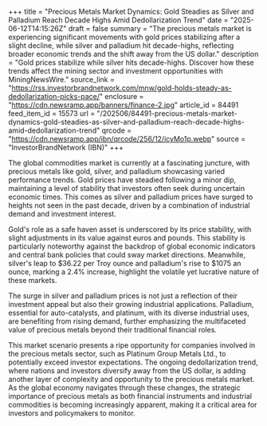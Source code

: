 +++
title = "Precious Metals Market Dynamics: Gold Steadies as Silver and Palladium Reach Decade Highs Amid Dedollarization Trend"
date = "2025-06-12T14:15:26Z"
draft = false
summary = "The precious metals market is experiencing significant movements with gold prices stabilizing after a slight decline, while silver and palladium hit decade-highs, reflecting broader economic trends and the shift away from the US dollar."
description = "Gold prices stabilize while silver hits decade-highs. Discover how these trends affect the mining sector and investment opportunities with MiningNewsWire."
source_link = "https://rss.investorbrandnetwork.com/mnw/gold-holds-steady-as-dedollarization-picks-pace/"
enclosure = "https://cdn.newsramp.app/banners/finance-2.jpg"
article_id = 84491
feed_item_id = 15573
url = "/202506/84491-precious-metals-market-dynamics-gold-steadies-as-silver-and-palladium-reach-decade-highs-amid-dedollarization-trend"
qrcode = "https://cdn.newsramp.app/ibn/qrcode/256/12/icyMo1p.webp"
source = "InvestorBrandNetwork (IBN)"
+++

<p>The global commodities market is currently at a fascinating juncture, with precious metals like gold, silver, and palladium showcasing varied performance trends. Gold prices have steadied following a minor dip, maintaining a level of stability that investors often seek during uncertain economic times. This comes as silver and palladium prices have surged to heights not seen in the past decade, driven by a combination of industrial demand and investment interest.</p><p>Gold's role as a safe haven asset is underscored by its price stability, with slight adjustments in its value against euros and pounds. This stability is particularly noteworthy against the backdrop of global economic indicators and central bank policies that could sway market directions. Meanwhile, silver's leap to $36.22 per Troy ounce and palladium's rise to $1075 an ounce, marking a 2.4% increase, highlight the volatile yet lucrative nature of these markets.</p><p>The surge in silver and palladium prices is not just a reflection of their investment appeal but also their growing industrial applications. Palladium, essential for auto-catalysts, and platinum, with its diverse industrial uses, are benefiting from rising demand, further emphasizing the multifaceted value of precious metals beyond their traditional financial roles.</p><p>This market scenario presents a ripe opportunity for companies involved in the precious metals sector, such as Platinum Group Metals Ltd., to potentially exceed investor expectations. The ongoing dedollarization trend, where nations and investors diversify away from the US dollar, is adding another layer of complexity and opportunity to the precious metals market. As the global economy navigates through these changes, the strategic importance of precious metals as both financial instruments and industrial commodities is becoming increasingly apparent, making it a critical area for investors and policymakers to monitor.</p>
